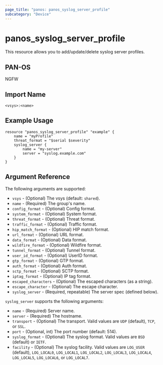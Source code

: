 ```yaml
---
page_title: "panos: panos_syslog_server_profile"
subcategory: "Device"
---
```


# panos_syslog_server_profile

This resource allows you to add/update/delete syslog server profiles.


## PAN-OS

NGFW


## Import Name

```shell
<vsys>:<name>
```


## Example Usage

```hcl
resource "panos_syslog_server_profile" "example" {
    name = "myProfile"
    threat_format = "$serial $severity"
    syslog_server {
        name = "my-server"
        server = "syslog.example.com"
    }
}
```

## Argument Reference

The following arguments are supported:

* `vsys` - (Optional) The vsys (default: `shared`).
* `name` - (Required) The group's name.
* `config_format` - (Optional) Config format.
* `system_format` - (Optional) System format.
* `threat_format` - (Optional) Threat format.
* `traffic_format` - (Optional) Traffic format.
* `hip_match_format` - (Optional) HIP match format.
* `url_format` - (Optional) URL format.
* `data_format` - (Optional) Data format.
* `wildfire_format` - (Optional) Wildfire format.
* `tunnel_format` - (Optional) Tunnel format.
* `user_id_format` - (Optional) UserID format.
* `gtp_format` - (Optional) GTP format.
* `auth_format` - (Optional) Auth format.
* `sctp_format` - (Optional) SCTP format.
* `iptag_format` - (Optional) IP tag format.
* `escaped_characters` - (Optional) The escaped characters (as a string).
* `escape_character` - (Optional) The escape character.
* `syslog_server` - (Required, repeatable) The server spec (defined below).

`syslog_server` supports the following arguments:

* `name` - (Required) Server name.
* `server` - (Required) The hostname.
* `transport` - (Optional) The transport.  Valid values are `UDP` (default),
  `TCP`, or `SSL`.
* `port` - (Optional, int) The port number (default: 514).
* `syslog_format` - (Optional) The syslog format.  Valid values are `BSD`
  (default) or `IETF`.
* `facility` - (Optional) The syslog facility.  Valid values are `LOG_USER`
  (default), `LOG_LOCAL0`, `LOG_LOCAL1`, `LOG_LOCAL2`, `LOG_LOCAL3`,
  `LOG_LOCAL4`, `LOG_LOCAL5`, `LOG_LOCAL6`, or `LOG_LOCAL7`.
